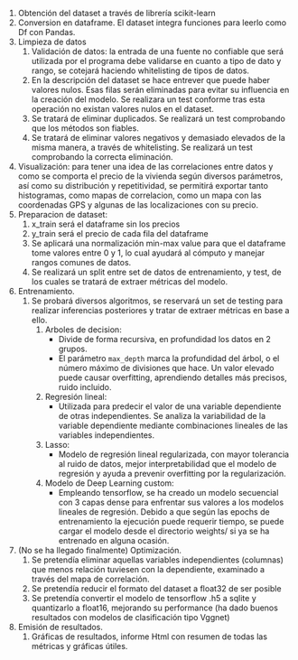 1. Obtención del dataset a través de librería scikit-learn
2. Conversion en dataframe. El dataset integra funciones para leerlo como Df con Pandas.
3. Limpieza de datos
    1. Validación de datos: la entrada de una fuente no confiable que será utilizada por el programa debe validarse en cuanto a tipo de dato y rango, se cotejará haciendo whitelisting de tipos de datos.
    2. En la descripción del dataset se hace entrever que puede haber valores nulos. Esas filas serán eliminadas para evitar su influencia en la creación del modelo. Se realizara un test conforme tras esta operación no existan valores nulos en el dataset.
    3. Se tratará de eliminar duplicados. Se realizará un test comprobando que los métodos son fiables.
    4. Se tratará de eliminar valores negativos y demasiado elevados de la misma manera, a través de whitelisting. Se realizará un test comprobando la correcta eliminación.
4. Visualización: para tener una idea de las correlaciones entre datos y como se comporta el precio de la vivienda según diversos parámetros, así como su distribución y repetitividad, se permitirá exportar tanto histogramas, como mapas de correlacion, como un mapa con las coordenadas GPS y algunas de las localizaciones con su precio.
5. Preparacion de dataset:
    1. x_train será el dataframe sin los precios
    2. y_train será el precio de cada fila del dataframe
    3. Se aplicará una normalización min-max value para que el dataframe tome valores entre 0 y 1, lo cual ayudará al cómputo y manejar rangos comunes de datos.
    4. Se realizará un split entre set de datos de entrenamiento, y test, de los cuales se tratará de extraer métricas del modelo.
6. Entrenamiento.
    1. Se probará diversos algoritmos, se reservará un set de testing para realizar inferencias posteriores y tratar de extraer métricas en base a ello.
        1. Arboles de decision: 
            - Divide de forma recursiva, en profundidad los datos en 2 grupos. 
            - El parámetro `max_depth` marca la profundidad del árbol, o el número máximo de divisiones que hace. Un valor elevado puede causar overfitting, aprendiendo detalles más precisos, ruido incluido.
        2. Regresión lineal:
            - Utilizada para predecir el valor de una variable dependiente de otras independientes. Se analiza la variabilidad de la variable dependiente mediante combinaciones lineales de las variables independientes.
        3. Lasso:
            - Modelo de regresión lineal regularizada, con mayor tolerancia al ruido de datos, mejor interpretabilidad que el modelo de regresión y ayuda a prevenir overfitting por la regularización.
        4. Modelo de Deep Learning custom:
            - Empleando tensorflow, se ha creado un modelo secuencial con 3 capas dense para enfrentar sus valores a los modelos lineales de regresión. Debido a que según las epochs de entrenamiento la ejecución puede requerir tiempo, se puede cargar el modelo desde el directorio weights/ si ya se ha entrenado en alguna ocasión. 
7. (No se ha llegado finalmente) Optimización.
    1. Se pretendía eliminar aquellas variables independientes (columnas) que menos relación tuviesen con la dependiente, examinado a través del mapa de correlación.
    2. Se pretendía reducir el formato del dataset a float32 de ser posible
    3. Se pretendía convertir el modelo de tensorflow .h5 a sqlite y quantizarlo a float16, mejorando su performance (ha dado buenos resultados con modelos de clasificación tipo Vggnet)
8. Emisión de resultados.
    1. Gráficas de resultados, informe Html con resumen de todas las métricas y gráficas útiles.